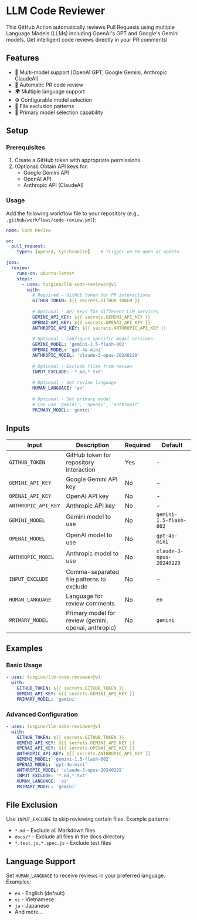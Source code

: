 # LLM Code Reviewer

This GitHub Action automatically reviews Pull Requests using multiple Language Models (LLMs) including OpenAI's GPT and Google's Gemini models. Get intelligent code reviews directly in your PR comments!

## Features

- 🤖 Multi-model support (OpenAI GPT, Google Gemini, Anthropic ClaudeAI)
- 🔄 Automatic PR code review
- 🌍 Multiple language support
- ⚙️ Configurable model selection
- 🚫 File exclusion patterns
- 🎯 Primary model selection capability

## Setup

### Prerequisites

1. Create a GitHub token with appropriate permissions
2. (Optional) Obtain API keys for:
   - Google Gemini API
   - OpenAI API
   - Anthropic API (ClaudeAI)

### Usage

Add the following workflow file to your repository (e.g., `.github/workflows/code-review.yml`):

```yaml
name: Code Review

on:
  pull_request:
    types: [opened, synchronize]    # Trigger on PR open or update

jobs:
  review:
    runs-on: ubuntu-latest
    steps:
      - uses: tusgino/llm-code-reviewer@v1
        with:
          # Required - GitHub token for PR interactions
          GITHUB_TOKEN: ${{ secrets.GITHUB_TOKEN }}
          
          # Optional - API keys for different LLM services
          GEMINI_API_KEY: ${{ secrets.GEMINI_API_KEY }}
          OPENAI_API_KEY: ${{ secrets.OPENAI_API_KEY }}
          ANTHROPIC_API_KEY: ${{ secrets.ANTHROPIC_API_KEY }}
          
          # Optional - Configure specific model versions
          GEMINI_MODEL: 'gemini-1.5-flash-002'
          OPENAI_MODEL: 'gpt-4o-mini'
          ANTHROPIC_MODEL: 'claude-3-opus-20240229'
          
          # Optional - Exclude files from review
          INPUT_EXCLUDE: '*.md,*.txt'
          
          # Optional - Set review language
          HUMAN_LANGUAGE: 'en'
          
          # Optional - Set primary model
          # Can use 'gemini', 'openai', 'anthropic'
          PRIMARY_MODEL: 'gemini'
```

## Inputs

| Input | Description | Required | Default |
|-------|-------------|----------|---------|
| `GITHUB_TOKEN` | GitHub token for repository interaction | Yes | - |
| `GEMINI_API_KEY` | Google Gemini API key | No | - |
| `OPENAI_API_KEY` | OpenAI API key | No | - |
| `ANTHROPIC_API_KEY` | Anthropic API key | No | - |
| `GEMINI_MODEL` | Gemini model to use | No | `gemini-1.5-flash-002` |
| `OPENAI_MODEL` | OpenAI model to use | No | `gpt-4o-mini` |
| `ANTHROPIC_MODEL` | Anthropic model to use | No | `claude-3-opus-20240229` |
| `INPUT_EXCLUDE` | Comma-separated file patterns to exclude | No | - |
| `HUMAN_LANGUAGE` | Language for review comments | No | `en` |
| `PRIMARY_MODEL` | Primary model for review (gemini, openai, anthropic) | No | `gemini` |

## Examples

### Basic Usage

```yaml
- uses: tusgino/llm-code-reviewer@v1
  with:
    GITHUB_TOKEN: ${{ secrets.GITHUB_TOKEN }}
    GEMINI_API_KEY: ${{ secrets.GEMINI_API_KEY }}
    PRIMARY_MODEL: 'gemini'
```

### Advanced Configuration

```yaml
- uses: tusgino/llm-code-reviewer@v1
  with:
    GITHUB_TOKEN: ${{ secrets.GITHUB_TOKEN }}
    GEMINI_API_KEY: ${{ secrets.GEMINI_API_KEY }}
    OPENAI_API_KEY: ${{ secrets.OPENAI_API_KEY }}
    ANTHROPIC_API_KEY: ${{ secrets.ANTHROPIC_API_KEY }}
    GEMINI_MODEL: 'gemini-1.5-flash-002'
    OPENAI_MODEL: 'gpt-4o-mini'
    ANTHROPIC_MODEL: 'claude-3-opus-20240229'
    INPUT_EXCLUDE: '*.md,*.txt'
    HUMAN_LANGUAGE: 'vi'
    PRIMARY_MODEL: 'gemini'
```

## File Exclusion

Use `INPUT_EXCLUDE` to skip reviewing certain files. Example patterns:
- `*.md` - Exclude all Markdown files
- `docs/*` - Exclude all files in the docs directory
- `*.test.js,*.spec.js` - Exclude test files

## Language Support

Set `HUMAN_LANGUAGE` to receive reviews in your preferred language. Examples:
- `en` - English (default)
- `vi` - Vietnamese
- `ja` - Japanese
- And more...

